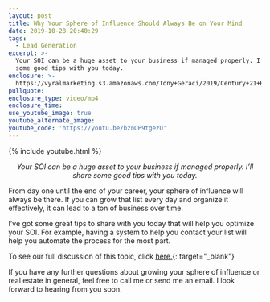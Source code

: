 ```yaml
---
layout: post
title: Why Your Sphere of Influence Should Always Be on Your Mind
date: 2019-10-28 20:40:29
tags:
  - Lead Generation
excerpt: >-
  Your SOI can be a huge asset to your business if managed properly. I’ll share
  some good tips with you today.
enclosure: >-
  https://vyralmarketing.s3.amazonaws.com/Tony+Geraci/2019/Century+21+HomeStar+_+Sphere+of+Influence.mp4
pullquote:
enclosure_type: video/mp4
enclosure_time:
use_youtube_image: true
youtube_alternate_image:
youtube_code: 'https://youtu.be/bznOP9tgezU'
---
```


{% include youtube.html %}

<p style="text-align: center;"><em>Your SOI can be a huge asset to your business if managed properly. I’ll share some good tips with you today.</em></p>

From day one until the end of your career, your sphere of influence will always be there. If you can grow that list every day and organize it effectively, it can lead to a ton of business over time.

I’ve got some great tips to share with you today that will help you optimize your SOI. For example, having a system to help you contact your list will help you automate the process for the most part.&nbsp;

To see our full discussion of this topic, click [here.](https://youtu.be/2cuZkgKkXQE){: target="_blank"}

If you have any further questions about growing your sphere of influence or real estate in general, feel free to call me or send me an email. I look forward to hearing from you soon.
